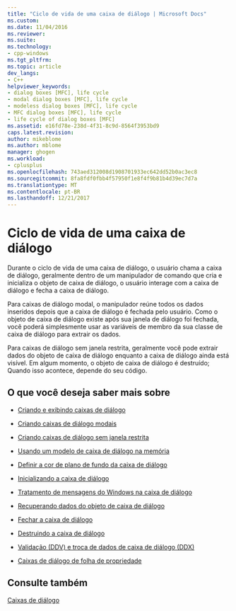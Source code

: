 ```yaml
---
title: "Ciclo de vida de uma caixa de diálogo | Microsoft Docs"
ms.custom: 
ms.date: 11/04/2016
ms.reviewer: 
ms.suite: 
ms.technology:
- cpp-windows
ms.tgt_pltfrm: 
ms.topic: article
dev_langs:
- C++
helpviewer_keywords:
- dialog boxes [MFC], life cycle
- modal dialog boxes [MFC], life cycle
- modeless dialog boxes [MFC], life cycle
- MFC dialog boxes [MFC], life cycle
- life cycle of dialog boxes [MFC]
ms.assetid: e16fd78e-238d-4f31-8c9d-8564f3953bd9
caps.latest.revision: 
author: mikeblome
ms.author: mblome
manager: ghogen
ms.workload:
- cplusplus
ms.openlocfilehash: 743aed312008d1908701933ec642dd52b0ac3ec8
ms.sourcegitcommit: 8fa8fdf0fbb4f57950f1e8f4f9b81b4d39ec7d7a
ms.translationtype: MT
ms.contentlocale: pt-BR
ms.lasthandoff: 12/21/2017
---
```

# <a name="life-cycle-of-a-dialog-box"></a>Ciclo de vida de uma caixa de diálogo
Durante o ciclo de vida de uma caixa de diálogo, o usuário chama a caixa de diálogo, geralmente dentro de um manipulador de comando que cria e inicializa o objeto de caixa de diálogo, o usuário interage com a caixa de diálogo e fecha a caixa de diálogo.  
  
 Para caixas de diálogo modal, o manipulador reúne todos os dados inseridos depois que a caixa de diálogo é fechada pelo usuário. Como o objeto de caixa de diálogo existe após sua janela de diálogo foi fechada, você poderá simplesmente usar as variáveis de membro da sua classe de caixa de diálogo para extrair os dados.  
  
 Para caixas de diálogo sem janela restrita, geralmente você pode extrair dados do objeto de caixa de diálogo enquanto a caixa de diálogo ainda está visível. Em algum momento, o objeto de caixa de diálogo é destruído; Quando isso acontece, depende do seu código.  
  
## <a name="what-do-you-want-to-know-more-about"></a>O que você deseja saber mais sobre  
  
-   [Criando e exibindo caixas de diálogo](../mfc/creating-and-displaying-dialog-boxes.md)  
  
-   [Criando caixas de diálogo modais](../mfc/creating-modal-dialog-boxes.md)  
  
-   [Criando caixas de diálogo sem janela restrita](../mfc/creating-modeless-dialog-boxes.md)  
  
-   [Usando um modelo de caixa de diálogo na memória](../mfc/using-a-dialog-template-in-memory.md)  
  
-   [Definir a cor de plano de fundo da caixa de diálogo](../mfc/setting-the-dialog-boxs-background-color.md)  
  
-   [Inicializando a caixa de diálogo](../mfc/initializing-the-dialog-box.md)  
  
-   [Tratamento de mensagens do Windows na caixa de diálogo](../mfc/handling-windows-messages-in-your-dialog-box.md)  
  
-   [Recuperando dados do objeto de caixa de diálogo](../mfc/retrieving-data-from-the-dialog-object.md)  
  
-   [Fechar a caixa de diálogo](../mfc/closing-the-dialog-box.md)  
  
-   [Destruindo a caixa de diálogo](../mfc/destroying-the-dialog-box.md)  
  
-   [Validação (DDV) e troca de dados de caixa de diálogo (DDX)](../mfc/dialog-data-exchange-and-validation.md)  
  
-   [Caixas de diálogo de folha de propriedade](../mfc/property-sheets-and-property-pages-mfc.md)  
  
## <a name="see-also"></a>Consulte também  
 [Caixas de diálogo](../mfc/dialog-boxes.md)

